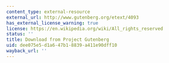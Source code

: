 ```yaml
---
content_type: external-resource
external_url: http://www.gutenberg.org/etext/4093
has_external_license_warning: true
license: https://en.wikipedia.org/wiki/All_rights_reserved
status: ''
title: Download from Project Gutenberg
uid: dee075e5-d1a6-47b1-8839-a411e90dff10
wayback_url: ''
---
```

